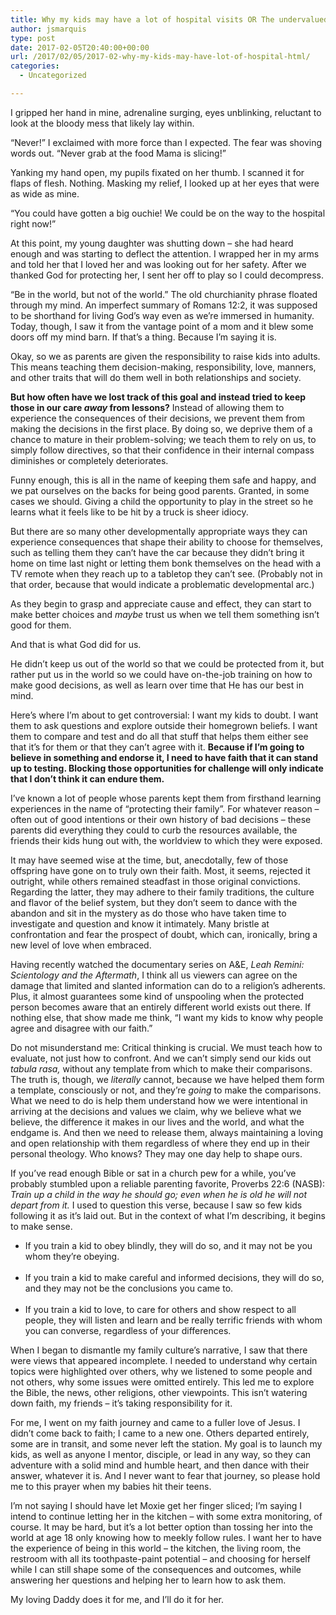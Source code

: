 ```yaml
---
title: Why my kids may have a lot of hospital visits OR The undervalued gift of doubt
author: jsmarquis
type: post
date: 2017-02-05T20:40:00+00:00
url: /2017/02/05/2017-02-why-my-kids-may-have-lot-of-hospital-html/
categories:
  - Uncategorized

---
```

<div class="separator" style="clear:both;text-align:center;">
  <a href="http://static1.squarespace.com/static/5a126df012abd96b9c736edf/t/5a163fb1047d59a21da7e8f4/1511407846543//img.jpg.com/static/5a126df012abd96b9c736edf/t/5a163fb1047d59a21da7e8f5/1511407537380/1000w/" /></a>
</div>

<div style="text-align:center;">
</div>

I gripped her hand in mine, adrenaline surging, eyes unblinking, reluctant to look at the bloody mess that likely lay within.

“Never!” I exclaimed with more force than I expected. The fear was shoving words out. “Never grab at the food Mama is slicing!”

Yanking my hand open, my pupils fixated on her thumb. I scanned it for flaps of flesh. Nothing. Masking my relief, I looked up at her eyes that were as wide as mine.

“You could have gotten a big ouchie! We could be on the way to the hospital right now!”

At this point, my young daughter was shutting down &#8211; she had heard enough and was starting to deflect the attention. I wrapped her in my arms and told her that I loved her and was looking out for her safety. After we thanked God for protecting her, I sent her off to play so I could decompress. 

“Be in the world, but not of the world.” The old churchianity phrase floated through my mind. An imperfect summary of Romans 12:2, it was supposed to be shorthand for living God’s way even as we’re immersed in humanity. Today, though, I saw it from the vantage point of a mom and it blew some doors off my mind barn. If that&#8217;s a thing. Because I&#8217;m saying it is. 

Okay, so we as parents are given the responsibility to raise kids into adults. This means teaching them decision-making, responsibility, love, manners, and other traits that will do them well in both relationships and society. 

**But how often have we lost track of this goal and instead tried to keep those in our care _away_ from lessons?** Instead of allowing them to experience the consequences of their decisions, we prevent them from making the decisions in the first place. By doing so, we deprive them of a chance to mature in their problem-solving; we teach them to rely on us, to simply follow directives, so that their confidence in their internal compass diminishes or completely deteriorates. 

Funny enough, this is all in the name of keeping them safe and happy, and we pat ourselves on the backs for being good parents. Granted, in some cases we should. Giving a child the opportunity to play in the street so he learns what it feels like to be hit by a truck is sheer idiocy. 

But there are so many other developmentally appropriate ways they can experience consequences that shape their ability to choose for themselves, such as telling them they can&#8217;t have the car because they didn&#8217;t bring it home on time last night or letting them bonk themselves on the head with a TV remote when they reach up to a tabletop they can’t see. (Probably not in that order, because that would indicate a problematic developmental arc.) 

As they begin to grasp and appreciate cause and effect, they can start to make better choices and _maybe_ trust us when we tell them something isn’t good for them.

And that is what God did for us. 

He didn’t keep us out of the world so that we could be protected from it, but rather put us in the world so we could have on-the-job training on how to make good decisions, as well as learn over time that He has our best in mind.

Here&#8217;s where I&#8217;m about to get controversial: I want my kids to doubt. I want them to ask questions and explore outside their homegrown beliefs. I want them to compare and test and do all that stuff that helps them either see that it&#8217;s for them or that they can&#8217;t agree with it. **Because if I&#8217;m going to believe in something and endorse it, I need to have faith that it can stand up to testing. Blocking those opportunities for challenge will only indicate that I don&#8217;t think it can endure them.**

I&#8217;ve known a lot of people whose parents kept them from firsthand learning experiences in the name of &#8220;protecting their family&#8221;. For whatever reason &#8211; often out of good intentions or their own history of bad decisions &#8211; these parents did everything they could to curb the resources available, the friends their kids hung out with, the worldview to which they were exposed. 

It may have seemed wise at the time, but, anecdotally, few of those offspring have gone on to truly own their faith. Most, it seems, rejected it outright, while others remained steadfast in those original convictions. Regarding the latter, they may adhere to their family traditions, the culture and flavor of the belief system, but they don&#8217;t seem to dance with the abandon and sit in the mystery as do those who have taken time to investigate and question and know it intimately. Many bristle at confrontation and fear the prospect of doubt, which can, ironically, bring a new level of love when embraced.

Having recently watched the documentary series on A&E, _Leah Remini: Scientology and the Aftermath_, I think all us viewers can agree on the damage that limited and slanted information can do to a religion&#8217;s adherents. Plus, it almost guarantees some kind of unspooling when the protected person becomes aware that an entirely different world exists out there. If nothing else, that show made me think, &#8220;I want my kids to know why people agree and disagree with our faith.&#8221;

Do not misunderstand me: Critical thinking is crucial. We must teach how to evaluate, not just how to confront. And we can&#8217;t simply send our kids out _tabula rasa,_ without any template from which to make their comparisons. The truth is, though, we _literally_ cannot, because we have helped them form a template, consciously or not, and they&#8217;re _going_ to make the comparisons. What we need to do is help them understand how we were intentional in arriving at the decisions and values we claim, why we believe what we believe, the difference it makes in our lives and the world, and what the endgame is. And then we need to release them, always maintaining a loving and open relationship with them regardless of where they end up in their personal theology. Who knows? They may one day help to shape ours. 

If you&#8217;ve read enough Bible or sat in a church pew for a while, you&#8217;ve probably stumbled upon a reliable parenting favorite, Proverbs 22:6 (NASB): _Train up a child in the way he should go; even when he is old he will not depart from it._ I used to question this verse, because I saw so few kids following it as it&#8217;s laid out. But in the context of what I&#8217;m describing, it begins to make sense. 

  * If you train a kid to obey blindly, they will do so, and it may not be you whom they&#8217;re obeying.  
    &nbsp;
  * If you train a kid to make careful and informed decisions, they will do so, and they may not be the conclusions you came to.   
    &nbsp;
  * If you train a kid to love, to care for others and show respect to all people, they will listen and learn and be really terrific friends with whom you can converse, regardless of your differences.

When I began to dismantle my family culture&#8217;s narrative, I saw that there were views that appeared incomplete. I needed to understand why certain topics were highlighted over others, why we listened to some people and not others, why some issues were omitted entirely. This led me to explore the Bible, the news, other religions, other viewpoints. This isn&#8217;t watering down faith, my friends &#8211; it&#8217;s taking responsibility for it. 

For me, I went on my faith journey and came to a fuller love of Jesus. I didn&#8217;t come back to faith; I came to a new one. Others departed entirely, some are in transit, and some never left the station. My goal is to launch my kids, as well as anyone I mentor, disciple, or lead in any way, so they can adventure with a solid mind and humble heart, and then dance with their answer, whatever it is. And I never want to fear that journey, so please hold me to this prayer when my babies hit their teens.

I’m not saying I should have let Moxie get her finger sliced; I’m saying I intend to continue letting her in the kitchen &#8211; with some extra monitoring, of course. It may be hard, but it’s a lot better option than tossing her into the world at age 18 only knowing how to meekly follow rules. I want her to have the experience of being in this world &#8211; the kitchen, the living room, the restroom with all its toothpaste-paint potential &#8211; and choosing for herself while I can still shape some of the consequences and outcomes, while answering her questions and helping her to learn how to ask them. 

My loving Daddy does it for me, and I’ll do it for her.